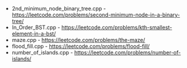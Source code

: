 - 2nd_minimum_node_binary_tree.cpp - https://leetcode.com/problems/second-minimum-node-in-a-binary-tree/
- In_Order_BST.cpp - https://leetcode.com/problems/kth-smallest-element-in-a-bst/
- maze.cpp - https://leetcode.com/problems/the-maze/    
- flood_fill.cpp - https://leetcode.com/problems/flood-fill/
- number_of_islands.cpp - https://leetcode.com/problems/number-of-islands/

